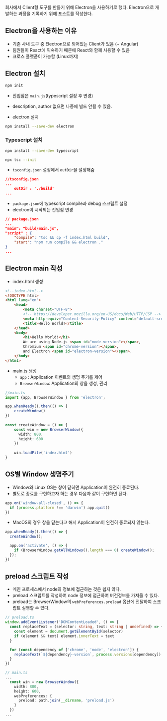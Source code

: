 회사에서 Client형 도구를 만들기 위해 Electron을 사용하기로 했다.
Electron으로 개발하는 과정을 기록하기 위해 포스트를 작성한다.
## Electron을 사용하는 이유
- 기존 사내 도구 중 Electron으로 되어있는 Client가 있음 (+ Angular)
- 팀원들이 React에 익숙하기 때문에 React와 함께 사용할 수 있음
- 크로스 플랫폼이 가능함 (Linux까지)
## Electron 설치
```sh
npm init
```
- 진입점은 `main.js`(typescript 설정 후 변경)
- description, author 없으면 나중에 빌드 안될 수 있음.

- electron 설치
```sh
npm install --save-dev electron
```
### Typescript 설치 
```sh
npm install --save-dev typescript
```

```sh
npx tsc --init
```

- `tsconfig.json` 설정에서 `outDir`을 설정해줌
```json
//tsconfig.json
...
	outDir : './build'
...
```

- `package.json`에 typescript compile과 debug 스크립트 설정
- electron이 시작되는 진입점 변경
``` json
// package.json
...
"main": "build/main.js",
"script" : {
	"compile": "tsc && cp -f index.html build",
    "start": "npm run compile && electron ."	
}
...
```

## Electron main 작성
- index.html 생성
```html
<!--index.html-->
<!DOCTYPE html>  
<html lang="en">  
	<head>  
		<meta charset="UTF-8">  
		<!-- https://developer.mozilla.org/en-US/docs/Web/HTTP/CSP -->  
		<meta http-equiv="Content-Security-Policy" content="default-src 'self'; script-src 'self'">  
		<title>Hello World!</title>  
	</head>  
	<body>  
		<h1>Hello World!</h1>  
		We are using Node.js <span id="node-version"></span>,  
		Chromium <span id="chrome-version"></span>,  
		and Electron <span id="electron-version"></span>.  
	</body>  
</html>
```
- main.ts 생성
	- `app` : Application 이벤트의 생명 주기를 제어
	- `BrowserWindow`: Application의 창을 생성, 관리
```typescript
//main.ts
import {app, BrowserWindow } from 'electron';

app.whenReady().then(() => {
	createWindow()
})
  
const createWindow = () => {
	const win = new BrowserWindow({
	  width: 800,
	  height: 600
	})
	
	win.loadFile('index.html')
}
```
## OS별 Window 생명주기
- Window와 Linux OS는 창이 닫히면 Application이 완전히 종료된다.
- 별도로 종료를 구현하고자 하는 경우 다음과 같이 구현하면 된다.
```ts
app.on('window-all-closed', () => {
  if (process.platform !== 'darwin') app.quit()
})
```
- MacOS의 경우 창을 닫는다고 해서 Application이 완전히 종료되지 않는다.
```ts
app.whenReady().then(() => {
  createWindow();

  app.on('activate', () => {
    if (BrowserWindow.getAllWindows().length === 0) createWindow();
  });
})  
```
## preload 스크립트 작성
- 메인 프로세스에서 node의 정보에 접근하는 것은 쉽지 않다.
- preload 스크립트를 작성하여 node 정보에 접근하여 버전정보를 가져올 수 있다.
- preload는 BrowserWindow의 `webPreferences.preload` 옵션에 전달하여 스크립트 실행할 수 있다.
```ts
// preload.ts
window.addEventListener('DOMContentLoaded', () => {
  const replaceText = (selector: string, text: string | undefined) => {
    const element = document.getElementById(selector)
    if (element && text) element.innerText = text
  }

  for (const dependency of ['chrome', 'node', 'electron']) {
    replaceText(`${dependency}-version`, process.versions[dependency])
  }
})
```

```ts
// main.ts
...
  const win = new BrowserWindow({
    width: 800,
    height: 600,
    webPreferences: {
      preload: path.join(__dirname, 'preload.js')
    }
  })
...
```